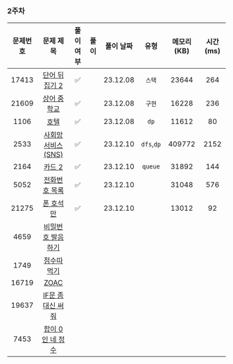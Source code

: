### 2주차

| 문제번호 |                         문제 제목                     | 풀이 여부 |                    풀이                    |  풀이 날짜   |     유형      |  메모리(KB) |    시간(ms)   |
|:----:|:-----------------------------------------------------:|:-:|:----------------------------------------:|:--------:|:-----------:|:----------:|:---------:|
|17413| [단어 뒤집기 2](https://www.acmicpc.net/problem/17413) | ✅ | | 23.12.08 | `스택` | 23644 | 264 |
|21609| [상어 중학교](https://www.acmicpc.net/problem/21609) | ✅ |  | 23.12.08 | `구현` |16228|236|
|1106| [호텔](https://www.acmicpc.net/problem/1106) | ✅  |   |23.12.08  | `dp` |11612 |80|
|2533| [사회망 서비스(SNS)](https://www.acmicpc.net/problem/2533) |✅|  | 23.12.10 |`dfs`,`dp`|409772 |2152|
|2164| [카드 2](https://www.acmicpc.net/problem/2164) |✅|  | 23.12.10 |`queue`|31892|144|
|5052| [전화번호 목록](https://www.acmicpc.net/problem/5052) |✅|  | 23.12.10 ||31048 |576|
|21275| [폰 호석만](https://www.acmicpc.net/problem/21275) |✅|  | 23.12.10 ||13012 |92|
|4659| [비밀번호 발음하기](https://www.acmicpc.net/problem/4659) |    |      |  |      | | |
|1749| [점수따먹기](https://www.acmicpc.net/problem/1749) |    |       |  |        | | |
|16719| [ZOAC](https://www.acmicpc.net/problem/16719) |    |    |  |      | | |
|19637| [IF문 좀 대신 써줘](https://www.acmicpc.net/problem/19637) |    |         |  |  | | |
|7453| [합이 0인 네 정수](https://www.acmicpc.net/problem/7453) |    |  |  |       | | |
